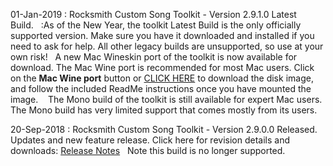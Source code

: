 01-Jan-2019 : Rocksmith Custom Song Toolkit - Version 2.9.1.0 Latest Build.&nbsp;&nbsp;
:As of the New Year, the toolkit Latest Build is the only officially supported version.  Make sure you have it downloaded and installed if you need to ask for help.  All other legacy builds are unsupported, so use at your own risk!&nbsp;&nbsp; A new Mac Wineskin port of the toolkit is now available for download.  The Mac Wine port is recommended for most Mac users.  Click on the **Mac Wine port** button or [CLICK HERE](ignition.customsforge.com/cfsm_uploads/rstools_mac/RocksmithTools.dmg) to download the disk image, and follow the included ReadMe instructions once you have mounted the image. &nbsp;&nbsp; The Mono build of the toolkit is still available for expert Mac users.  The Mono build has very limited support that comes mostly from its users.

20-Sep-2018 : Rocksmith Custom Song Toolkit - Version 2.9.0.0 Released.&nbsp;&nbsp; Updates and new feature release.  Click here for revision details and downloads:  [Release Notes](https://github.com/rscustom/rocksmith-custom-song-toolkit/releases/tag/2.9.0.0)&nbsp;&nbsp; Note this build is no longer supported.
